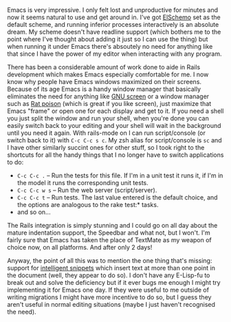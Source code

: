 Emacs is very impressive. I only felt lost and unproductive for minutes and now it seems natural to use and get around in. I've got <a href="/posts/2007/06/more-scheming-with-haskell">ElSchemo</a> set as the default scheme, and running inferior processes interactively is an absolute dream. My scheme doesn't have readline support (which bothers me to the point where I've thought about adding it just so I can use the thing) but when running it under Emacs there's absoutely no need for anything like that since I have the power of my editor when interacting with any program.

There has been a considerable amount of work done to aide in Rails development which makes Emacs especially comfortable for me. I now know why people have Emacs windows maximized on their screens. Because of its age Emacs is a handy window manager that basically eliminates the need for anything like <a href="http://en.wikipedia.org/wiki/GNU_Screen">GNU screen</a> or a window manager such as <a href="http://www.nongnu.org/ratpoison/">Rat poison</a> (which is great if you like screen), just maximize that Emacs "frame" or open one for each display and get to it. If you need a shell you just split the window and run your shell, when you're done you can easily switch back to your editing and your shell will wait in the background until you need it again. With rails-mode on I can run script/console (or switch back to it) with <code>C-c C-c s c</code>. My zsh alias for script/console is <code>sc</code> and I have other similarly succint ones for other stuff, so I took right to the shortcuts for all the handy things that I no longer have to switch applications to do:

 * <code>C-c C-c .</code> – Run the tests for this file. If I'm in a unit test it runs it, if I'm in the model it runs the corresponding unit tests.
 * <code>C-c C-c w s</code> – Run the web server (script/server).
 * <code>C-c C-c t</code> – Run tests. The last value entered is the default choice, and the options are analogous to the rake test:* tasks.
 * and so on...

The Rails integration is simply stunning and I could go on all day about the mature indentation support, the Speedbar and what not, but I won't. I'm fairly sure that Emacs has taken the place of TextMate as my weapon of choice now, on all platforms. And after only 2 days!

Anyway, the point of all this was to mention the one thing that's missing: support for <a href="/posts/2006/02/intelligent-migration-snippets-0_1-for-textmate">intelligent snippets</a> which insert text at more than one point in the document (well, they appear to do so). I don't have any E-Lisp-fu to break out and solve the deficiency but if it ever bugs me enough I might try implementing it for Emacs one day. If they were useful to me outside of writing migrations I might have more incentive to do so, but I guess they aren't useful in normal editing situations (maybe I just haven't recognised the need).

